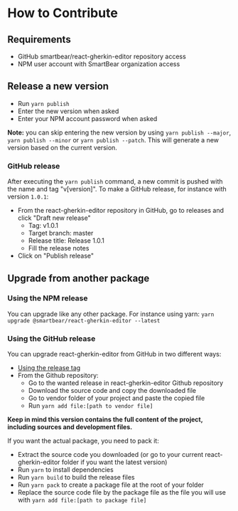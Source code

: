 # How to Contribute

## Requirements
- GitHub smartbear/react-gherkin-editor repository access
- NPM user account with SmartBear organization access

## Release a new version
- Run `yarn publish`
- Enter the new version when asked
- Enter your NPM account password when asked

**Note:** you can skip entering the new version by using `yarn publish --major`, `yarn publish --minor` or `yarn publish --patch`. This will generate a new version based on the current version.

### GitHub release
After executing the `yarn publish` command, a new commit is pushed with the name and tag "v[version]".
To make a GitHub release, for instance with version `1.0.1`:
- From the react-gherkin-editor repository in GitHub, go to releases and click "Draft new release"
  - Tag: v1.0.1
  - Target branch: master
  - Release title: Release 1.0.1
  - Fill the release notes
- Click on "Publish release"

## Upgrade from another package

### Using the NPM release
You can upgrade like any other package. For instance using yarn: `yarn upgrade @smartbear/react-gherkin-editor --latest`

### Using the GitHub release
You can upgrade react-gherkin-editor from GitHub in two different ways:
- [Using the release tag](https://github.com/SmartBear/react-gherkin-editor/tree/release#install-from-a-release-tag)
- From the Github repository:
  - Go to the wanted release in react-gherkin-editor Github repository
  - Download the source code and copy the downloaded file
  - Go to vendor folder of your project and paste the copied file
  - Run `yarn add file:[path to vendor file]`

**Keep in mind this version contains the full content of the project, including sources and development files.**

If you want the actual package, you need to pack it:
- Extract the source code you downloaded (or go to your current react-gherkin-editor folder if you want the latest version)
- Run `yarn` to install dependencies
- Run `yarn build` to build the release files
- Run `yarn pack` to create a package file at the root of your folder
- Replace the source code file by the package file as the file you will use with `yarn add file:[path to package file]`
